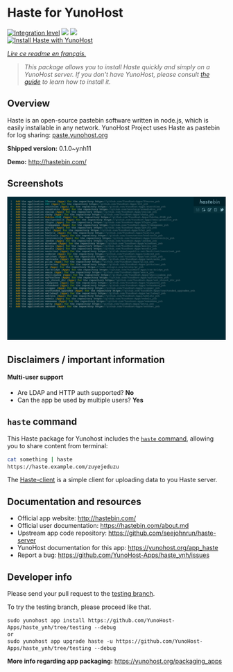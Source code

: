 <!--
N.B.: This README was automatically generated by https://github.com/YunoHost/apps/tree/master/tools/README-generator
It shall NOT be edited by hand.
-->

# Haste for YunoHost

[![Integration level](https://dash.yunohost.org/integration/haste.svg)](https://dash.yunohost.org/appci/app/haste) ![](https://ci-apps.yunohost.org/ci/badges/haste.status.svg) ![](https://ci-apps.yunohost.org/ci/badges/haste.maintain.svg)  
[![Install Haste with YunoHost](https://install-app.yunohost.org/install-with-yunohost.svg)](https://install-app.yunohost.org/?app=haste)

*[Lire ce readme en français.](./README_fr.md)*

> *This package allows you to install Haste quickly and simply on a YunoHost server.
If you don't have YunoHost, please consult [the guide](https://yunohost.org/#/install) to learn how to install it.*

## Overview

Haste is an open-source pastebin software written in node.js, which is easily installable in any network. YunoHost Project uses Haste as pastebin for log sharing: [paste.yunohost.org](https://paste.yunohost.org/)


**Shipped version:** 0.1.0~ynh11

**Demo:** http://hastebin.com/

## Screenshots

![](./doc/screenshots/screenshot.png)

## Disclaimers / important information

#### Multi-user support

* Are LDAP and HTTP auth supported? **No**
* Can the app be used by multiple users? **Yes**

## `haste` command

This Haste package for Yunohost includes the [`haste` command](https://github.com/diethnis/standalones/blob/master/hastebin.sh), allowing you to share content from terminal:

```bash
cat something | haste
https://haste.example.com/zuyejeduzu
```
The [Haste-client](https://github.com/seejohnrun/haste-client) is a simple client for uploading data to you Haste server. 

## Documentation and resources

* Official app website: http://hastebin.com/
* Official user documentation: https://hastebin.com/about.md
* Upstream app code repository: https://github.com/seejohnrun/haste-server
* YunoHost documentation for this app: https://yunohost.org/app_haste
* Report a bug: https://github.com/YunoHost-Apps/haste_ynh/issues

## Developer info

Please send your pull request to the [testing branch](https://github.com/YunoHost-Apps/haste_ynh/tree/testing).

To try the testing branch, please proceed like that.
```
sudo yunohost app install https://github.com/YunoHost-Apps/haste_ynh/tree/testing --debug
or
sudo yunohost app upgrade haste -u https://github.com/YunoHost-Apps/haste_ynh/tree/testing --debug
```

**More info regarding app packaging:** https://yunohost.org/packaging_apps